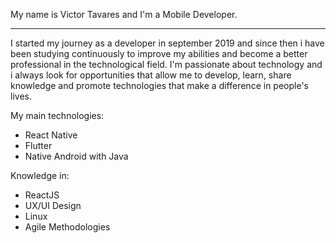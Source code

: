 
My name is Victor Tavares and I'm a Mobile Developer.                                                                                                
_________________________________________________________________________________________________________________________________________


I started my journey as a developer in september 2019 and since then i have been studying continuously to improve my abilities and become a better professional in the technological field.
I'm passionate about technology and i always look for opportunities that allow me to develop, learn, share knowledge and promote technologies that make a difference in people's lives.

My main technologies:
- React Native
- Flutter
- Native Android with Java

Knowledge in:
- ReactJS
- UX/UI Design
- Linux
- Agile Methodologies


